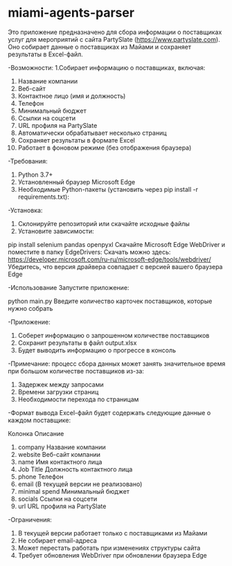 # miami-agents-parser

Это приложение предназначено для сбора информации о поставщиках услуг для мероприятий с сайта PartySlate (https://www.partyslate.com). Оно собирает данные о поставщиках из Майами и сохраняет результаты в Excel-файл.

-Возможности:
1.Собирает информацию о поставщиках, включая:
 1. Название компании
 2. Веб-сайт
 3. Контактное лицо (имя и должность)
 4. Телефон
 5. Минимальный бюджет
 6. Ссылки на соцсети
 7. URL профиля на PartySlate
2. Автоматически обрабатывает несколько страниц
3. Сохраняет результаты в формате Excel
4. Работает в фоновом режиме (без отображения браузера)

-Требования:
1. Python 3.7+
2. Установленный браузер Microsoft Edge
3. Необходимые Python-пакеты (установить через pip install -r requirements.txt):

-Установка:
1. Склонируйте репозиторий или скачайте исходные файлы
2. Установите зависимости:

pip install selenium pandas openpyxl
Скачайте Microsoft Edge WebDriver и поместите в папку EdgeDrivers:
Скачать можно здесь: https://developer.microsoft.com/ru-ru/microsoft-edge/tools/webdriver/
Убедитесь, что версия драйвера совпадает с версией вашего браузера Edge

-Использование
Запустите приложение:

python main.py
Введите количество карточек поставщиков, которые нужно собрать

-Приложение:

1. Соберет информацию о запрошенном количестве поставщиков
2. Сохранит результаты в файл output.xlsx
3. Будет выводить информацию о прогрессе в консоль

-Примечание: процесс сбора данных может занять значительное время при большом количестве поставщиков из-за:
1. Задержек между запросами
2. Времени загрузки страниц
3. Необходимости перехода по страницам

-Формат вывода
Excel-файл будет содержать следующие данные о каждом поставщике:

   Колонка	Описание
1. company	Название компании
2. website	Веб-сайт компании
3. name	Имя контактного лица
4. Job Title	Должность контактного лица
5. phone	Телефон
6. email	(В текущей версии не реализовано)
7. minimal spend	Минимальный бюджет
8. socials	Ссылки на соцсети
9. url	URL профиля на PartySlate

-Ограничения:
1. В текущей версии работает только с поставщиками из Майами
2. Не собирает email-адреса
3. Может перестать работать при изменениях структуры сайта
4. Требует обновления WebDriver при обновлении браузера Edge
